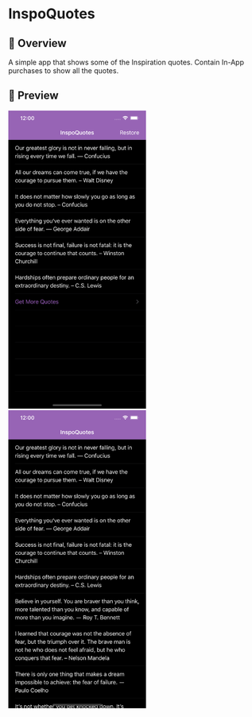 # InspoQuotes
## 🎯 Overview
A simple app that shows some of the Inspiration quotes. Contain In-App purchases to show all the quotes.

## 📱 Preview
<img src="/screenshots/1.png" alt="Demo" height="600px"/> <img src="/screenshots/2.png" alt="Demo" height="600px"/>
